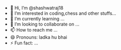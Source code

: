 - 👋 Hi, I’m @shashwatraj18
- 👀 I’m interested in coding,chess and other stuffs...
- 🌱 I’m currently learning ...
- 💞️ I’m looking to collaborate on ...
- 📫 How to reach me ...
- 😄 Pronouns: ladka hu bhai
- ⚡ Fun fact: ...

<!---
shashwatraj18/shashwatraj18 is a ✨ special ✨ repository because its `README.md` (this file) appears on your GitHub profile.
You can click the Preview link to take a look at your changes.
--->
